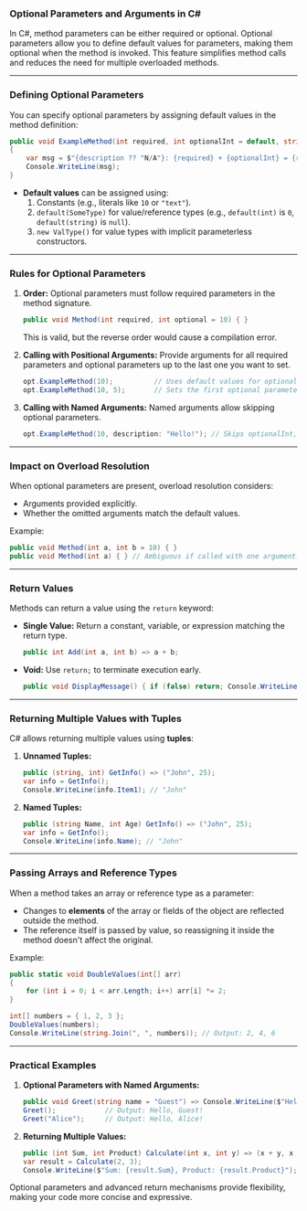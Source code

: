 ### **Optional Parameters and Arguments in C#**

In C#, method parameters can be either required or optional. Optional parameters allow you to define default values for parameters, making them optional when the method is invoked. This feature simplifies method calls and reduces the need for multiple overloaded methods.

---

### **Defining Optional Parameters**

You can specify optional parameters by assigning default values in the method definition:

```csharp
public void ExampleMethod(int required, int optionalInt = default, string? description = default)
{
    var msg = $"{description ?? "N/A"}: {required} + {optionalInt} = {required + optionalInt}";
    Console.WriteLine(msg);
}
```

- **Default values** can be assigned using:
  1. Constants (e.g., literals like `10` or `"text"`).
  2. `default(SomeType)` for value/reference types (e.g., `default(int)` is `0`, `default(string)` is `null`).
  3. `new ValType()` for value types with implicit parameterless constructors.

---

### **Rules for Optional Parameters**

1. **Order:** Optional parameters must follow required parameters in the method signature.
   ```csharp
   public void Method(int required, int optional = 10) { }
   ```
   This is valid, but the reverse order would cause a compilation error.

2. **Calling with Positional Arguments:** Provide arguments for all required parameters and optional parameters up to the last one you want to set.
   ```csharp
   opt.ExampleMethod(10);          // Uses default values for optional parameters.
   opt.ExampleMethod(10, 5);       // Sets the first optional parameter.
   ```

3. **Calling with Named Arguments:** Named arguments allow skipping optional parameters.
   ```csharp
   opt.ExampleMethod(10, description: "Hello!"); // Skips optionalInt, sets description.
   ```

---

### **Impact on Overload Resolution**
When optional parameters are present, overload resolution considers:
- Arguments provided explicitly.
- Whether the omitted arguments match the default values.

Example:
```csharp
public void Method(int a, int b = 10) { }
public void Method(int a) { } // Ambiguous if called with one argument.
```

---

### **Return Values**

Methods can return a value using the `return` keyword:
- **Single Value:** Return a constant, variable, or expression matching the return type.
  ```csharp
  public int Add(int a, int b) => a + b;
  ```
- **Void:** Use `return;` to terminate execution early.
  ```csharp
  public void DisplayMessage() { if (false) return; Console.WriteLine("Hello"); }
  ```

---

### **Returning Multiple Values with Tuples**

C# allows returning multiple values using **tuples**:
1. **Unnamed Tuples:**
   ```csharp
   public (string, int) GetInfo() => ("John", 25);
   var info = GetInfo();
   Console.WriteLine(info.Item1); // "John"
   ```

2. **Named Tuples:**
   ```csharp
   public (string Name, int Age) GetInfo() => ("John", 25);
   var info = GetInfo();
   Console.WriteLine(info.Name); // "John"
   ```

---

### **Passing Arrays and Reference Types**

When a method takes an array or reference type as a parameter:
- Changes to **elements** of the array or fields of the object are reflected outside the method.
- The reference itself is passed by value, so reassigning it inside the method doesn't affect the original.

Example:
```csharp
public static void DoubleValues(int[] arr)
{
    for (int i = 0; i < arr.Length; i++) arr[i] *= 2;
}

int[] numbers = { 1, 2, 3 };
DoubleValues(numbers);
Console.WriteLine(string.Join(", ", numbers)); // Output: 2, 4, 6
```

---

### **Practical Examples**

1. **Optional Parameters with Named Arguments:**
   ```csharp
   public void Greet(string name = "Guest") => Console.WriteLine($"Hello, {name}!");
   Greet();            // Output: Hello, Guest!
   Greet("Alice");     // Output: Hello, Alice!
   ```

2. **Returning Multiple Values:**
   ```csharp
   public (int Sum, int Product) Calculate(int x, int y) => (x + y, x * y);
   var result = Calculate(2, 3);
   Console.WriteLine($"Sum: {result.Sum}, Product: {result.Product}"); // Sum: 5, Product: 6
   ```

Optional parameters and advanced return mechanisms provide flexibility, making your code more concise and expressive.